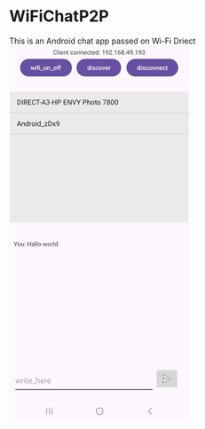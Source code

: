 # WiFiChatP2P
This is an Android chat app passed on Wi-Fi Driect \
![Screen shot](images/Screenshot_WiFiChatP2P.jpg)